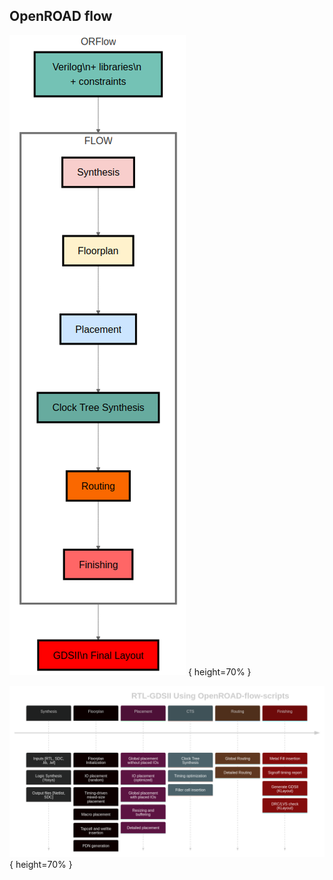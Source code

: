 ## OpenROAD flow

![OpenROAD flow 1](pics/flow_01.png "OpenROAD flow 1") { height=70% }


![OpenROAD flow 2](pics/flow_02.png "OpenROAD flow 2") { height=70% }
